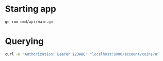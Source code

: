 # Starting app

```bash
go run cmd/api/main.go
```

# Querying

```bash
curl -H "Authorization: Bearer 123ABC" "localhost:8000/account/coins?username=tony"
```
